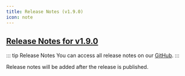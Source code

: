 ```yaml
---
title: Release Notes (v1.9.0)
icon: note
---
```


## [Release Notes for v1.9.0](https://github.com/datasharingframework/dsf/releases/tag/v1.9.0)

::: tip Release Notes
You can access all release notes on our [GitHub](https://github.com/datasharingframework/dsf/releases).
:::


Release notes will be added after the release is published.